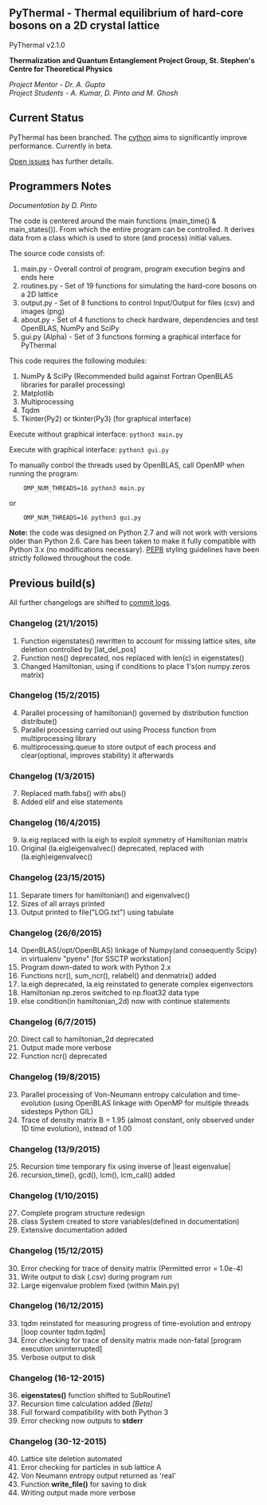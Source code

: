 PyThermal - Thermal equilibrium of hard-core bosons on a 2D crystal lattice
---------------------------------------------------------------------------
PyThermal v2.1.0


**Thermalization and Quantum Entanglement Project Group, St. Stephen's Centre for Theoretical Physics**

*Project Mentor - Dr. A. Gupta*   
*Project Students - A. Kumar, D. Pinto and M. Ghosh*

## Current Status
PyThermal has been branched. The [cython](https://github.com/dkpinto/PyThermal/tree/cython) aims to significantly improve performance. Currently in beta.

[Open issues](https://github.com/dkpinto/PyThermal/issues) has further details.


## Programmers Notes 

*Documentation by D. Pinto*

The code is centered around the main functions (main_time() & main_states()). From which the entire program can be controlled. It derives data from a class which is used to store (and process) initial values. 

The source code consists of:

1. main.py - Overall control of program, program execution begins and ends here
2. routines.py - Set of 19 functions for simulating the hard-core bosons on a 2D lattice
3. output.py - Set of 8 functions to control Input/Output for files (csv) and images (png)
4. about.py - Set of 4 functions to check hardware, dependencies and test OpenBLAS, NumPy and SciPy
5. gui.py (Alpha) - Set of 3 functions forming a graphical interface for PyThermal

This code requires the following modules:

1. NumPy & SciPy (Recommended build against Fortran OpenBLAS libraries for parallel processing)
2. Matplotlib 
3. Multiprocessing
4. Tqdm
5. Tkinter(Py2) or tkinter(Py3) (for graphical interface)

Execute without graphical interface: `python3 main.py`

Execute with graphical interface: `python3 gui.py`

To manually control the threads used by OpenBLAS, call OpenMP when running the program:

        OMP_NUM_THREADS=16 python3 main.py 

or  

        OMP_NUM_THREADS=16 python3 gui.py 
        

**Note:** the code was designed on Python 2.7 and will not work with versions older than Python 2.6. Care has been taken to make it fully compatible with Python 3.x (no modifications necessary). [PEP8](https://www.python.org/dev/peps/pep-0008/) styling guidelines have been strictly followed throughout the code.  


## Previous build(s)

All further changelogs are shifted to [commit logs](https://github.com/dkpinto/pythermal/commits/master).

### Changelog (21/1/2015)
1. Function eigenstates() rewritten to account for missing lattice sites, site deletion controlled by [lat_del_pos]
2. Function nos() deprecated, nos replaced with len(c) in eigenstates()
3. Changed Hamiltonian, using if conditions to place 1's(on numpy.zeros matrix)

### Changelog (15/2/2015)

4. Parallel processing of hamiltonian() governed by distribution function distribute()
5. Parallel processing carried out using Process function from multiprocessing library
6. multiprocessing.queue to store output of each process and clear(optional, improves stability) it afterwards

### Changelog (1/3/2015)

7. Replaced math.fabs() with abs()
8. Added elif and else statements

### Changelog (16/4/2015)

9. la.eig replaced with la.eigh to exploit symmetry of Hamiltonian matrix
10. Original (la.eig)eigenvalvec() deprecated, replaced with (la.eigh)eigenvalvec()

### Changelog (23/15/2015)

11. Separate timers for hamiltonian() and eigenvalvec()
12. Sizes of all arrays printed
13. Output printed to file("LOG.txt") using tabulate

### Changelog (26/6/2015)

14. OpenBLAS(/opt/OpenBLAS) linkage of Numpy(and consequently Scipy) in virtualenv "pyenv" [for SSCTP workstation]
15. Program down-dated to work with Python 2.x
16. Functions ncr(), sum_ncr(), relabel() and denmatrix() added
17. la.eigh deprecated, la.eig reinstated to generate complex eigenvectors
18. Hamiltonian np.zeros switched to np.float32 data type
19. else condition(in hamiltonian_2d) now with continue statements

### Changelog (6/7/2015)

20. Direct call to hamiltonian_2d deprecated
21. Output made more verbose
22. Function ncr() deprecated

### Changelog (19/8/2015)

23. Parallel processing of Von-Neumann entropy calculation and time-evolution (using OpenBLAS linkage with OpenMP for multiple threads sidesteps Python GIL)
24. Trace of density matrix B = 1.95 (almost constant, only observed under 1D time evolution), instead of 1.00

### Changelog (13/9/2015)

25. Recursion time temporary fix using inverse of |least eigenvalue|
26. recursion_time(), gcd(), lcm(), lcm_call() added

### Changelog (1/10/2015)

27. Complete program structure redesign
28. class System created to store variables(defined in documentation)
29. Extensive documentation added 

### Changelog (15/12/2015)

30. Error checking for trace of density matrix (Permitted error = 1.0e-4) 
31. Write output to disk (.csv) during program run
32. Large eigenvalue problem fixed (within Main.py)

### Changelog (16/12/2015)

33. tqdm reinstated for measuring progress of time-evolution and entropy [loop counter tqdm.tqdm]
34. Error checking for trace of density matrix made non-fatal [program execution uninterrupted]
35. Verbose output to disk

### Changelog (16-12-2015) 

36. **eigenstates()** function shifted to SubRoutine1
37. Recursion time calculation added *[Beta]*
38. Full forward compatibility with both Python 3
39. Error checking now outputs to **stderr**

### Changelog (30-12-2015)

40. Lattice site deletion automated
41. Error checking for particles in sub lattice A
42. Von Neumann entropy output returned as 'real'
43. Function **write_file()** for saving to disk
44. Writing output made more verbose
